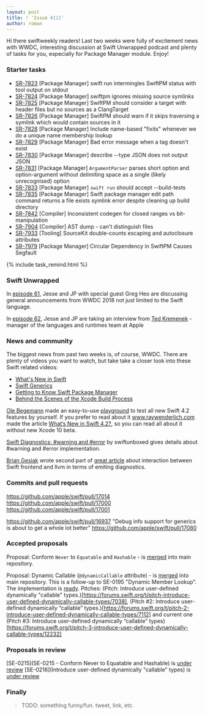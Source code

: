 ```yaml
---
layout: post
title: ! 'Issue #111'
author: roman
---
```


Hi there swiftweekly readers! Last two weeks were fully of excitement news with WWDC, interesting discussion at Swift Unwrapped podcast and plenty of tasks for you, especially for Package Manager module. Enjoy!

<!--excerpt-->

### Starter tasks

- [SR-7823](https://bugs.swift.org/browse/SR-7823) [Package Manager] swift run intermingles SwiftPM status with tool output on stdout
- [SR-7824](https://bugs.swift.org/browse/SR-7824) [Package Manager] swiftpm ignores missing source symlinks
- [SR-7825](https://bugs.swift.org/browse/SR-7825) [Package Manager] SwiftPM should consider a target with header files but no sources as a ClangTarget
- [SR-7826](https://bugs.swift.org/browse/SR-7826) [Package Manager] SwiftPM should warn if it skips traversing a symlink which would contain sources in it
- [SR-7828](https://bugs.swift.org/browse/SR-7828) [Package Manager] Include name-based "fixits" whenever we do a unique name membership lookup
- [SR-7829](https://bugs.swift.org/browse/SR-7829) [Package Manager] Bad error message when a tag doesn't exist
- [SR-7830](https://bugs.swift.org/browse/SR-7830) [Package Manager] describe --type JSON does not output JSON
- [SR-7831](https://bugs.swift.org/browse/SR-7831) [Package Manager] `ArgumentParser` parses short option and option-argument without delimiting space as a single (likely unrecognised) option
- [SR-7833](https://bugs.swift.org/browse/SR-7833) [Package Manager] `swift run` should accept --build-tests
- [SR-7835](https://bugs.swift.org/browse/SR-7835) [Package Manager] Swift package manager edit path command returns a file exists symlink error despite cleaning up build directory
- [SR-7842](https://bugs.swift.org/browse/SR-7842) [Compiler] Inconsistent codegen for closed ranges vs bit-manipulation
- [SR-7904](https://bugs.swift.org/browse/SR-7904) [Compiler] AST dump - can't distinguish files
- [SR-7933](https://bugs.swift.org/browse/SR-7933) [Tooling] SourceKit double-counts escaping and autoclosure attributes
- [SR-7979](https://bugs.swift.org/browse/SR-7979) [Package Manager] Circular Dependency in SwiftPM Causes Segfault

{% include task_remind.html %}

### Swift Unwrapped

In [episode 61](https://spec.fm/podcasts/swift-unwrapped/154581), Jesse and JP with special guest Greg Heo are discussing general announcements from WWDC 2018 not just limited to the Swift language.

In [episode 62](https://spec.fm/podcasts/swift-unwrapped/154699), Jesse and JP are taking an interview from [Ted Kremenek](https://twitter.com/tkremenek) - manager of the languages and runtimes team at Apple

### News and community

The biggest news from past two weeks is, of course, WWDC. There are plenty of videos you want to watch, but take take a closer look into these Swift related videos:
- [What's New in Swift](https://developer.apple.com/videos/play/wwdc2018/401)
- [Swift Generics](https://developer.apple.com/videos/play/wwdc2018/406/)
- [Getting to Know Swift Package Manager](https://developer.apple.com/videos/play/wwdc2018/411/)
- [Behind the Scenes of the Xcode Build Process](https://developer.apple.com/videos/play/wwdc2018/415/)

[Ole Begemann](https://github.com/ole) made an easy-to-use [playground](https://github.com/ole/whats-new-in-swift-4-2) to test all new Swift 4.2 features by yourself. If you prefer to read about it www.raywenderlich.com made the article [What’s New in Swift 4.2?](https://www.raywenderlich.com/194066/whats-new-in-swift-4-2), so you can read all about it without new Xcode 10 beta.

[Swift Diagnostics: #warning and #error](https://swiftunboxed.com/internals/diagnostics-warning-error/) by swiftunboxed gives details about #warning and #error implementation.

[Brian Gesiak](https://twitter.com/modocache) wrote second part of [great article](https://modocache.io/swift-compiler-diagnostics-part-2) about interaction between Swift frontend and llvm in terms of emiting diagnostics.

### Commits and pull requests

https://github.com/apple/swift/pull/17014
https://github.com/apple/swift/pull/17000
https://github.com/apple/swift/pull/17001

https://github.com/apple/swift/pull/16937 "Debug info support for generics is about to get a whole lot better"
https://github.com/apple/swift/pull/17080

### Accepted proposals

Proposal: Conform `Never` to `Equatable` and `Hashable` - is [merged](https://github.com/apple/swift-evolution/pull/855) into main repository. 

Proposal: Dynamic Callable (`@dynamicCallable` attribute) - is [merged](https://github.com/apple/swift-evolution/pull/858) into main repository. This is a follow-up to SE-0195 "Dynamic Member Lookup". The implementation is [ready](https://github.com/apple/swift/pull/16980). Pitches: (Pitch: Introduce user-defined dynamically "callable" types.)[https://forums.swift.org/t/pitch-introduce-user-defined-dynamically-callable-types/7038], (Pitch #2: Introduce user-defined dynamically “callable” types.)[https://forums.swift.org/t/pitch-2-introduce-user-defined-dynamically-callable-types/7112] and current one (Pitch #3: Introduce user-defined dynamically “callable” types)[https://forums.swift.org/t/pitch-3-introduce-user-defined-dynamically-callable-types/12232]

### Proposals in review

[SE-0215](SE-0215 - Conform Never to Equatable and Hashable) is [under review](https://forums.swift.org/t/se-0215-conform-never-to-equatable-and-hashable/13586)
[SE-0216](Introduce user-defined dynamically "callable" types) is [under review](https://forums.swift.org/t/se-0216-user-defined-dynamically-callable-types/13615)

### Finally

> TODO: something funny/fun. tweet, link, etc.
